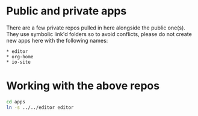 # Public and private apps

There are a few private repos pulled in here alongside the public one(s).  They use  symbolic link'd folders so to avoid conflicts, please do not create new apps here with the following names:

    * editor
    * org-home
    * io-site

# Working with the above repos

```sh
cd apps
ln -s ../../editor editor
```

